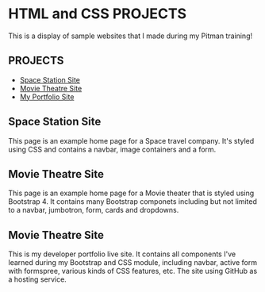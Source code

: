 # HTML and CSS PROJECTS

This is a display of sample websites that I made during my Pitman training!


## PROJECTS
* [Space Station Site](https://github.com/Vlad882/HTML_and_CSS_Projects/tree/main/Project) 
* [Movie Theatre Site](https://github.com/Vlad882/HTML_and_CSS_Projects/tree/main/Bootstrap4_project)
* [My Portfolio Site](https://vlad882.github.io/)


## Space Station Site
This page is an example home page for a Space travel company. It's styled using CSS and contains a navbar, image containers and a form.

## Movie Theatre Site
This page is an example home page for a Movie theater that is styled using Bootstrap 4. It contains many Bootstrap componets including but not limited to a navbar, jumbotron, form, cards and dropdowns.

## Movie Theatre Site
This is my developer portfolio live site. It contains all components I've learned during my Bootstrap and CSS module, including navbar, active form with formspree, various kinds of CSS features, etc. The site using GitHub as a hosting service.  

